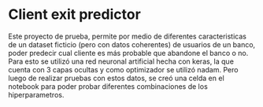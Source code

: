 # Client exit predictor

Este proyecto de prueba, permite  por medio de diferentes caracteristicas de un dataset ficticio (pero con datos coherentes) de usuarios de un banco, poder predecir cual cliente es más probable que abandone el banco o no.
Para esto se utilizó una red neuronal artificial hecha con keras, la que cuenta con 3 capas ocultas y como optimizador se utilizó nadam. Pero luego de realizar pruebas con estos datos, se creó una celda en el notebook para poder probar diferentes combinaciones de los hiperparametros.